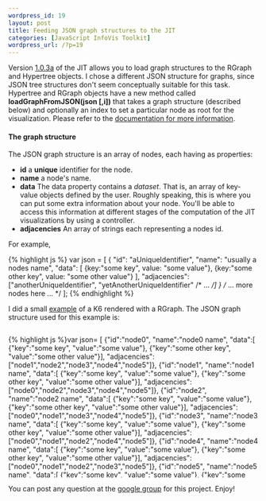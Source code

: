```yaml
--- 
wordpress_id: 19
layout: post
title: Feeding JSON graph structures to the JIT
categories: [JavaScript InfoVis Toolkit]
wordpress_url: /?p=19
---
```

Version <a href="/blog/assets/jit.zip" target="_blank">1.0.3a</a> of the JIT allows you to load graph structures to the RGraph and Hypertree objects. I chose a different JSON structure for graphs, since JSON tree structures don't seem conceptually suitable for this task.
Hypertree and RGraph objects have a new method called <b>loadGraphFromJSON(json [,i])</b> that takes a graph structure (described below) and optionally an index to set a particular node as root for the visualization. Please refer to the <a href="/blog/assets/jit-1.0a/doc/core/files/RGraph-js.html#RGraph.loadGraphFromJSON" target="_blank">documentation for more information</a>.
<h4>The graph structure</h4>
The JSON graph structure is an array of nodes, each having as properties:
<ul>
<li><b>id</b> a <b>unique</b> identifier for the node.</li>
<li><b>name</b> a node's name.</li>
<li><b>data</b> The data property contains a <em>dataset</em>. That is, an array of key-value objects defined by the user. Roughly speaking, this is where you can put some extra information about your node. You'll be able to access this information at different stages of the computation of the JIT visualizations by using a controller.
</li>
<li><b>adjacencies</b> An array of strings each representing a nodes id.
</ul>

For example,

{% highlight js %}
var json = [
{
  "id": "aUniqueIdentifier",
  "name": "usually a nodes name",
  "data": [
      {key:"some key",       value: "some value"},
    {key:"some other key", value: "some other value"}
  ],
  "adjacencies": ["anotherUniqueIdentifier", "yetAnotherUniqueIdentifier" /* ... */]
} /* ... more nodes here ... */ ];
{% endhighlight %}

I did a small <a href="/blog/assets/jit-1.0a/examples/rgraph2.html" target="_blank">example</a> of a K6 rendered with a RGraph. The JSON graph structure used for this example is:

<div style="height:300px;overflow:scroll;">

{% highlight js %}var json= [
    {"id":"node0",
     "name":"node0 name",
     "data":[
        {"key":"some key",
         "value":"some value"},
        {"key":"some other key",
         "value":"some other value"}],
     "adjacencies":["node1","node2","node3","node4","node5"]},
    {"id":"node1",
     "name":"node1 name",
     "data":[
        {"key":"some key",
         "value":"some value"},
        {"key":"some other key",
         "value":"some other value"}],
     "adjacencies":["node0","node2","node3","node4","node5"]},
    {"id":"node2",
     "name":"node2 name",
     "data":[
        {"key":"some key",
         "value":"some value"},
        {"key":"some other key",
         "value":"some other value"}],
     "adjacencies":["node0","node1","node3","node4","node5"]},
    {"id":"node3",
     "name":"node3 name",
     "data":[
        {"key":"some key",
         "value":"some value"},
        {"key":"some other key",
         "value":"some other value"}],
     "adjacencies":["node0","node1","node2","node4","node5"]},
    {"id":"node4",
     "name":"node4 name",
     "data":[
        {"key":"some key",
         "value":"some value"},
        {"key":"some other key",
         "value":"some other value"}],
     "adjacencies":["node0","node1","node2","node3","node5"]},
    {"id":"node5",
     "name":"node5 name",
     "data":[
        {"key":"some key",
         "value":"some value"},
        {"key":"some other key",
         "value":"some other value"}],
     "adjacencies":["node0","node1","node2","node3","node4"]}];
{% endhighlight %}
</div>

You can post any question at the <a href="http://groups.google.com/group/javascript-information-visualization-toolkit">google group</a> for this project.
Enjoy!
